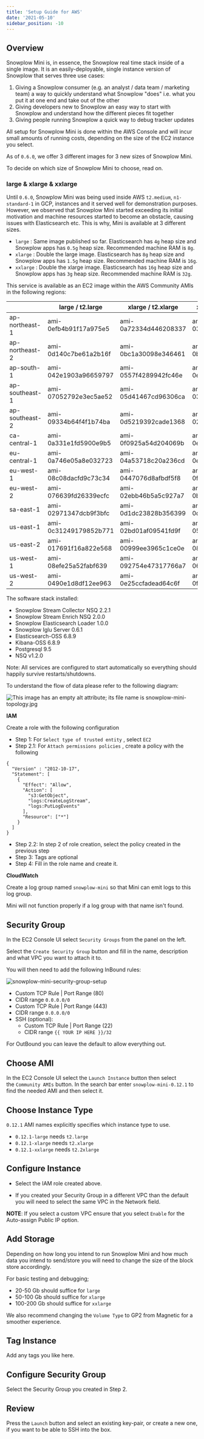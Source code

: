 ```yaml
---
title: 'Setup Guide for AWS'
date: '2021-05-10'
sidebar_position: -10
---
```


## Overview

Snowplow Mini is, in essence, the Snowplow real time stack inside of a single image. It is an easily-deployable, single instance version of Snowplow that serves three use cases:

1. Giving a Snowplow consumer (e.g. an analyst / data team / marketing team) a way to quickly understand what Snowplow "does" i.e. what you put it at one end and take out of the other
2. Giving developers new to Snowplow an easy way to start with Snowplow and understand how the different pieces fit together
3. Giving people running Snowplow a quick way to debug tracker updates

All setup for Snowplow Mini is done within the AWS Console and will incur small amounts of running costs, depending on the size of the EC2 instance you select.

As of `0.6.0`, we offer 3 different images for 3 new sizes of Snowplow Mini.

To decide on which size of Snowplow Mini to choose, read on.

### large & xlarge & xxlarge

Until `0.6.0`, Snowplow Mini was being used inside AWS `t2.medium`, `n1-standard-1` in GCP, instances and it served well for demonstration purposes. However, we observed that Snowplow Mini started exceeding its initial motivation and machine resources started to become an obstacle, causing issues with Elasticsearch etc. This is why, Mini is available at 3 different sizes.

- `large` : Same image published so far. Elasticsearch has `4g` heap size and Snowplow apps has `0.5g` heap size. Recommended machine RAM is `8g`.
- `xlarge` : Double the large image. Elasticsearch has `8g` heap size and Snowplow apps has `1.5g` heap size. Recommended machine RAM is `16g`.
- `xxlarge` : Double the xlarge image. Elasticsearch has `16g` heap size and Snowplow apps has `3g` heap size. Recommended machine RAM is `32g`.

This service is available as an EC2 image within the AWS Community AMIs in the following regions:

|                | large / t2.large      | xlarge / t2.xlarge    | xxlarge / t2.xxlarge  |
| -------------- | --------------------- | --------------------- | --------------------- |
| ap-northeast-1 | ami-0efb4b91f17a975e5 | ami-0a72334d446208337 | ami-0374583e942a30381 |
| ap-northeast-2 | ami-0d140c7be61a2b16f | ami-0bc1a30098e346461 | ami-0b603839817b1f84e |
| ap-south-1     | ami-042e1903a96659797 | ami-0557f4289942fc46e | ami-0eafae2b64b8f2ff3 |
| ap-southeast-1 | ami-07052792e3ec5ae52 | ami-05d41467cd96306ca | ami-03c1c5fd1aa4f6db3 |
| ap-southeast-2 | ami-09334b64f4f1b74ba | ami-0d5219392cade1368 | ami-0222cf39d6fd6e0c1 |
| ca-central-1   | ami-0a331e1fd5900e9b5 | ami-0f0925a54d204069b | ami-0e73fa75ee75ea611 |
| eu-central-1   | ami-0a746e05a8e032723 | ami-04a53718c20a236cd | ami-0e1f17e94c37deee8 |
| eu-west-1      | ami-08c08dacfd9c73c34 | ami-0447076d8afbdf5f8 | ami-0f07c96b2ad07374d |
| eu-west-2      | ami-076639fd26339ecfc | ami-02ebb46b5a5c927a7 | ami-0b54e43fece94fae6 |
| sa-east-1      | ami-02971347dcb9f3bfc | ami-0d1dc23828b356399 | ami-0daab7c46439aa168 |
| us-east-1      | ami-0c31249179852b771 | ami-02bd01af09541fd9f | ami-05fbb97ddaef510f9 |
| us-east-2      | ami-017691f16a822e568 | ami-00999ee3965c1ce0e | ami-08929bb256653dfd1 |
| us-west-1      | ami-08efe25a52fabf639 | ami-092754e47317766a7 | ami-06dc0482b75628da3 |
| us-west-2      | ami-0490e1d8df12ee963 | ami-0e25ccfadead64c6f | ami-0f299f61aea3c1e52 |

The software stack installed:

- Snowplow Stream Collector NSQ 2.2.1
- Snowplow Stream Enrich NSQ 2.0.0
- Snowplow Elasticsearch Loader 1.0.0
- Snowplow Iglu Server 0.6.1
- Elasticsearch-OSS 6.8.9
- Kibana-OSS 6.8.9
- Postgresql 9.5
- NSQ v1.2.0

Note: All services are configured to start automatically so everything should happily survive restarts/shutdowns.

To understand the flow of data please refer to the following diagram:

![This image has an empty alt attribute; its file name is snowplow-mini-topology.jpg](images/snowplow-mini-topology.jpg)

**IAM**

Create a role with the following configuration

- Step 1: For `Select type of trusted entity` , select `EC2`
- Step 2.1: For `Attach permissions policies` , create a policy with the following

```
{
  "Version" : "2012-10-17",
  "Statement": [
    {
      "Effect": "Allow",
      "Action": [
        "s3:GetObject",
        "logs:CreateLogStream",
        "logs:PutLogEvents"
      ],
      "Resource": ["*"]
    }
  ]
}
```

- Step 2.2: In step 2 of role creation, select the policy created in the previous step
- Step 3: Tags are optional
- Step 4: Fill in the role name and create it.

**CloudWatch**

Create a log group named `snowplow-mini` so that Mini can emit logs to this log group.

Mini will not function properly if a log group with that name isn't found.

## Security Group

In the EC2 Console UI select `Security Groups` from the panel on the left.

Select the `Create Security Group` button and fill in the name, description and what VPC you want to attach it to.

You will then need to add the following InBound rules:

![snowplow-mini-security-group-setup](images/security-groups-setup.png)

- Custom TCP Rule | Port Range (80)
- CIDR range `0.0.0.0/0`
- Custom TCP Rule | Port Range (443)
- CIDR range `0.0.0.0/0`
- SSH (optional):
  - Custom TCP Rule | Port Range (22)
  - CIDR range `{{ YOUR IP HERE }}/32`

For OutBound you can leave the default to allow everything out.

## Choose AMI

In the EC2 Console UI select the `Launch Instance` button then select the `Community AMIs` button. In the search bar enter `snowplow-mini-0.12.1` to find the needed AMI and then select it.

## Choose Instance Type

`0.12.1` AMI names explicitly specifies which instance type to use.

- `0.12.1-large` needs `t2.large`
- `0.12.1-xlarge` needs `t2.xlarge`
- `0.12.1-xxlarge` needs `t2.2xlarge`

## Configure Instance

- Select the IAM role created above.

- If you created your Security Group in a different VPC than the default you will need to select the same VPC in the Network field.

**NOTE**: If you select a custom VPC ensure that you select `Enable` for the Auto-assign Public IP option.

## Add Storage

Depending on how long you intend to run Snowplow Mini and how much data you intend to send/store you will need to change the size of the block store accordingly.

For basic testing and debugging;

- 20-50 Gb should suffice for `large`
- 50-100 Gb should suffice for `xlarge`
- 100-200 Gb should suffice for `xxlarge`

We also recommend changing the `Volume Type` to GP2 from Magnetic for a smoother experience.

## Tag Instance

Add any tags you like here.

## Configure Security Group

Select the Security Group you created in Step 2.

## Review

Press the `Launch` button and select an existing key-pair, or create a new one, if you want to be able to SSH into the box.
